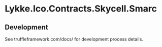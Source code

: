 # Lykke.Ico.Contracts.Skycell.Smarc

## Development

See truffleframework.com/docs/ for development process details.